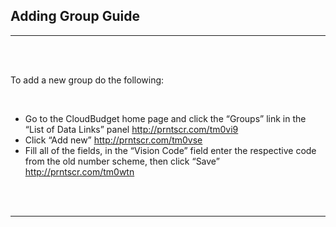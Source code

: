 <html>
<body>

<head>
    <meta charset="UTF-8">
    <title>Adding Group Guide</title>
</head>

<h2 id='pageTop'>Adding Group Guide</h2>
<hr/>
<br/>
<br/>

<div>
    <p>To add a new group do the following:</p>
    <br/>
    <ul>
        <li> Go to the CloudBudget home page and click the “Groups” link in the “List of Data Links” panel  <a target="_blank"  href="http://prntscr.com/tm0vi9">http://prntscr.com/tm0vi9</a></li>
        <li> Click “Add new”   <a target="_blank"  href="http://prntscr.com/tm0vse">http://prntscr.com/tm0vse</a></li>
        <li>Fill all of the fields, in the “Vision Code” field enter the respective code from the old number scheme, then click “Save” <a target="_blank" href="http://prntscr.com/tm0wtn">http://prntscr.com/tm0wtn</a></li>
    </ul>
</div>
<br/>

<br/>
<hr/>
<!--<div>
    Navigate to:
    <p><a href="https://cloudbudgetinc.github.io/Docs/CBCore">CB Base Documentation</a></p>
</div>-->

<button onclick="topFunction()" id="myBtn" title="Go to top">Top</button>

<script>
    let mybutton = document.getElementById("myBtn");
    window.onscroll = function () {
        scrollFunction()
    };

    function scrollFunction() {
        mybutton.style.display = document.body.scrollTop > 20 || document.documentElement.scrollTop > 20 ? "block" : "none";
    }

    function topFunction() {
        document.body.scrollTop = 0;
        document.documentElement.scrollTop = 0;
    }
</script>

<style>
    #myBtn {
        display: none;
        position: fixed;
        bottom: 20px;
        right: 30px;
        z-index: 99;
        font-size: 18px;
        border: 1px solid #b5e853;
        outline: none;
        background-color: #171717;
        color: #b5e853;
        cursor: pointer;
        padding: 15px;
        border-radius: 4px;
    }

    #myBtn:hover {
        background-color: #181818;
    }
</style>


</body>
</html>